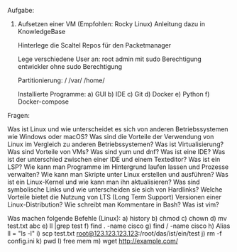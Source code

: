 Aufgabe:

1. Aufsetzen einer VM (Empfohlen: Rocky Linux) Anleitung dazu in KnowledgeBase
    
    Hinterlege die Scaltel Repos für den Packetmanager
    
    Lege verschiedene User an:
        root
        admin mit sudo Berechtigung
        entwickler ohne sudo Berechtigung

    Partitionierung:
        /
        /var/
        /home/
    

	Installierte Programme:
	a) GUI
	b) IDE
	c) Git
	d) Docker
	e) Python
    f) Docker-compose   

Fragen:

Was ist Linux und wie unterscheidet es sich von anderen Betriebssystemen wie Windows oder macOS?
Was sind die Vorteile der Verwendung von Linux im Vergleich zu anderen Betriebssystemen?
Was ist Virtualisierung? 
Was sind Vorteile von VMs? 
Was sind yum und dnf? 
Was ist eine IDE?
Was ist der unterschied zwischen einer IDE und einem Texteditor?
Was ist ein LSP?
Wie kann man Programme im Hintergrund laufen lassen und Prozesse verwalten?
Wie kann man Skripte unter Linux erstellen und ausführen?
Was ist ein Linux-Kernel und wie kann man ihn aktualisieren?
Was sind symbolische Links und wie unterscheiden sie sich von Hardlinks?
Welche Vorteile bietet die Nutzung von LTS (Long Term Support) Versionen einer Linux-Distribution?
Wie schreibt man Kommentare in Bash? 
Was ist vim?

Was machen folgende Befehle (Linux):
	a) history 
	b) chmod 
	c) chown
	d) mv test.txt abc 
	e) ll |grep test 
	f) find . -name cisco 
	g) find / -name cisco 
	h) Alias ll = "ls -l" 
	i) scp test.txt root@123.123.123.123:/root/das/ist/ein/test 
	j) rm -f config.ini 
	k) pwd
	l) free mem
	m) wget http://example.com/
